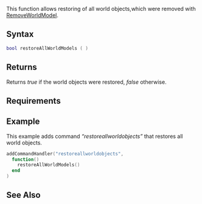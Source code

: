 This function allows restoring of all world objects,which were removed with [RemoveWorldModel](/docs/RemoveWorldModel.md "wikilink").

Syntax
------

``` lua
bool restoreAllWorldModels ( )
```

Returns
-------

Returns *true* if the world objects were restored, *false* otherwise.

Requirements
------------

Example
-------

This example adds command *“restoreallworldobjects”* that restores all world objects.

``` lua
addCommandHandler("restoreallworldobjects",
  function()
    restoreAllWorldModels()
  end
)
```

See Also
--------
